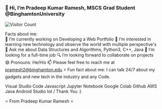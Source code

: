 
  ### 👋 Hi, I’m Pradeep Kumar Ramesh, MSCS Grad Student @BinghamtonUniversity 
  
 

 ![Visitor Count](https://profile-counter.glitch.me/PradeepKumarRamesh/count.svg)




Facts about me:
\
🔭 I’m currently working on Developing a Web Portfolio
👀 I’m interested in learning new technology and observe the world with multiple perspective's
💬 Ask me about Data Structures and Algorithms, Python3, C++, Java
💞️ I’m looking for a full-time job
🔍 I’m looking forward to collaborate on projects
😄 Pronouns: He/His
📫 Please feel free to reach me at pramesh2@binghamton.edu
⚡ Fun fact about me: I can talk 24/7 about my gadgets and new tech in the industry and any Code.

Visual Studio Code
Javascript
Jupyter Notebook
Google Colab
Github
AWS
Java
Android Studio
Iot
/
Thank You :)

⭐️ From Pradeep Kumar Ramesh ⭐️
